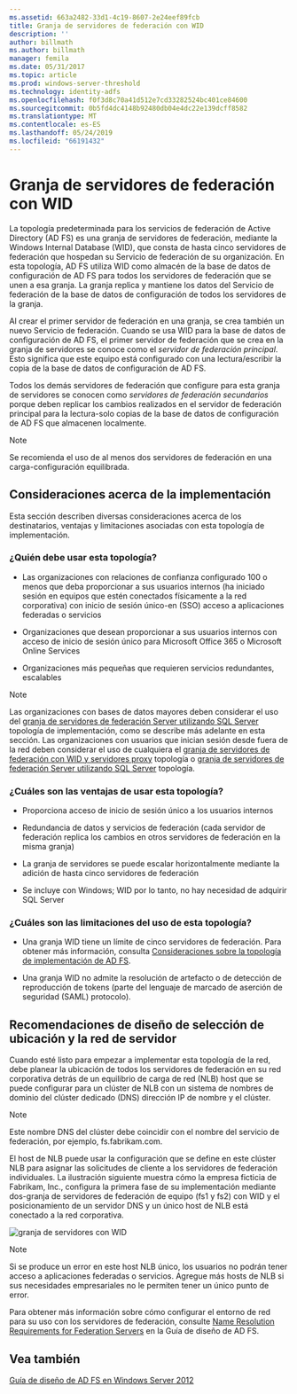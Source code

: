 ```yaml
---
ms.assetid: 663a2482-33d1-4c19-8607-2e24eef89fcb
title: Granja de servidores de federación con WID
description: ''
author: billmath
ms.author: billmath
manager: femila
ms.date: 05/31/2017
ms.topic: article
ms.prod: windows-server-threshold
ms.technology: identity-adfs
ms.openlocfilehash: f0f3d8c70a41d512e7cd33282524bc401ce84600
ms.sourcegitcommit: 0b5fd4dc4148b92480db04e4dc22e139dcff8582
ms.translationtype: MT
ms.contentlocale: es-ES
ms.lasthandoff: 05/24/2019
ms.locfileid: "66191432"
---
```

# <a name="federation-server-farm-using-wid"></a>Granja de servidores de federación con WID

La topología predeterminada para los servicios de federación de Active Directory \(AD FS\) es una granja de servidores de federación, mediante la Windows Internal Database \(WID\), que consta de hasta cinco servidores de federación que hospedan su Servicio de federación de su organización. En esta topología, AD FS utiliza WID como almacén de la base de datos de configuración de AD FS para todos los servidores de federación que se unen a esa granja. La granja replica y mantiene los datos del Servicio de federación de la base de datos de configuración de todos los servidores de la granja.  
  
Al crear el primer servidor de federación en una granja, se crea también un nuevo Servicio de federación. Cuando se usa WID para la base de datos de configuración de AD FS, el primer servidor de federación que se crea en la granja de servidores se conoce como el *servidor de federación principal*. Esto significa que este equipo está configurado con una lectura\/escribir la copia de la base de datos de configuración de AD FS.  
  
Todos los demás servidores de federación que configure para esta granja de servidores se conocen como *servidores de federación secundarios* porque deben replicar los cambios realizados en el servidor de federación principal para la lectura\-solo copias de la base de datos de configuración de AD FS que almacenen localmente.  
  
> [!NOTE]  
> Se recomienda el uso de al menos dos servidores de federación en una carga\-configuración equilibrada.  
  
## <a name="deployment-considerations"></a>Consideraciones acerca de la implementación  
Esta sección describen diversas consideraciones acerca de los destinatarios, ventajas y limitaciones asociadas con esta topología de implementación.  
  
### <a name="who-should-use-this-topology"></a>¿Quién debe usar esta topología?  
  
-   Las organizaciones con relaciones de confianza configurado 100 o menos que deba proporcionar a sus usuarios internos \(ha iniciado sesión en equipos que estén conectados físicamente a la red corporativa\) con inicio de sesión único\-en \(SSO\) acceso a aplicaciones federadas o servicios  
  
-   Organizaciones que desean proporcionar a sus usuarios internos con acceso de inicio de sesión único para Microsoft Office 365 o Microsoft Online Services  
  
-   Organizaciones más pequeñas que requieren servicios redundantes, escalables  
  
> [!NOTE]  
> Las organizaciones con bases de datos mayores deben considerar el uso del [granja de servidores de federación Server utilizando SQL Server](Federation-Server-Farm-Using-SQL-Server.md) topología de implementación, como se describe más adelante en esta sección. Las organizaciones con usuarios que inician sesión desde fuera de la red deben considerar el uso de cualquiera el [granja de servidores de federación con WID y servidores proxy](Federation-Server-Farm-Using-WID-and-Proxies.md) topología o [granja de servidores de federación Server utilizando SQL Server](Federation-Server-Farm-Using-SQL-Server.md) topología.  
  
### <a name="what-are-the-benefits-of-using-this-topology"></a>¿Cuáles son las ventajas de usar esta topología?  
  
-   Proporciona acceso de inicio de sesión único a los usuarios internos  
  
-   Redundancia de datos y servicios de federación \(cada servidor de federación replica los cambios en otros servidores de federación en la misma granja\)  
  
-   La granja de servidores se puede escalar horizontalmente mediante la adición de hasta cinco servidores de federación  
  
-   Se incluye con Windows; WID por lo tanto, no hay necesidad de adquirir SQL Server  
  
### <a name="what-are-the-limitations-of-using-this-topology"></a>¿Cuáles son las limitaciones del uso de esta topología?  
  
-   Una granja WID tiene un límite de cinco servidores de federación. Para obtener más información, consulta [Consideraciones sobre la topología de implementación de AD FS](AD-FS-Deployment-Topology-Considerations.md).  
  
-   Una granja WID no admite la resolución de artefacto o de detección de reproducción de tokens \(parte del lenguaje de marcado de aserción de seguridad \(SAML\) protocolo\).  
  
## <a name="server-placement-and-network-layout-recommendations"></a>Recomendaciones de diseño de selección de ubicación y la red de servidor  
Cuando esté listo para empezar a implementar esta topología de la red, debe planear la ubicación de todos los servidores de federación en su red corporativa detrás de un equilibrio de carga de red \(NLB\) host que se puede configurar para un clúster de NLB con un sistema de nombres de dominio del clúster dedicado \(DNS\) dirección IP de nombre y el clúster.  
  
> [!NOTE]  
> Este nombre DNS del clúster debe coincidir con el nombre del servicio de federación, por ejemplo, fs.fabrikam.com.  
  
El host de NLB puede usar la configuración que se define en este clúster NLB para asignar las solicitudes de cliente a los servidores de federación individuales. La ilustración siguiente muestra cómo la empresa ficticia de Fabrikam, Inc., configura la primera fase de su implementación mediante dos\-granja de servidores de federación de equipo \(fs1 y fs2\) con WID y el posicionamiento de un servidor DNS y un único host de NLB está conectado a la red corporativa.  
  
![granja de servidores con WID](media/FarmWID.gif)  
  
> [!NOTE]  
> Si se produce un error en este host NLB único, los usuarios no podrán tener acceso a aplicaciones federadas o servicios. Agregue más hosts de NLB si sus necesidades empresariales no le permiten tener un único punto de error.  
  
Para obtener más información sobre cómo configurar el entorno de red para su uso con los servidores de federación, consulte [Name Resolution Requirements for Federation Servers](Name-Resolution-Requirements-for-Federation-Servers.md) en la Guía de diseño de AD FS.  
  
## <a name="see-also"></a>Vea también
[Guía de diseño de AD FS en Windows Server 2012](AD-FS-Design-Guide-in-Windows-Server-2012.md)
